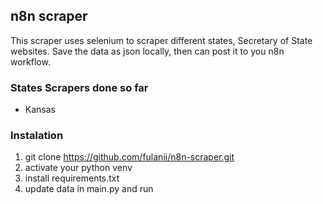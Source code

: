 ## n8n scraper
This scraper uses selenium to scraper different states, Secretary of State websites.
Save the data as json locally, then can post it to you n8n workflow. 

### States Scrapers done so far
- Kansas

### Instalation
1. git clone https://github.com/fulanii/n8n-scraper.git
2. activate your python venv
3. install requirements.txt
4. update data in main.py and run